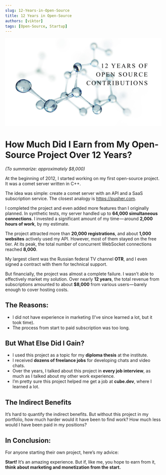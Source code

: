 ```yaml
---
slug: 12-Years-in-Open-Source
title: 12 Years in Open-Source
authors: [viktor]
tags: [Open-Source, Startup]
---
```


![logo](logo.png)

# How Much Did I Earn from My Open-Source Project Over 12 Years?

_(To summarize: approximately $8,000)_

At the beginning of 2012, I started working on my first open-source project. It was a comet server written in C++.

The idea was simple: create a comet server with an API and a SaaS subscription service. The closest analogy is https://pusher.com.

I completed the project and even added more features than I originally planned. In synthetic tests, my server handled up to **64,000 simultaneous connections**. I invested a significant amount of my time — around **2,000 hours of work**, by my estimate.

The project attracted more than **20,000 registrations**, and about **1,000 websites** actively used my API. However, most of them stayed on the free tier. At its peak, the total number of concurrent WebSocket connections reached **8,000**.

My largest client was the Russian federal TV channel **OTR**, and I even signed a contract with them for technical support.

But financially, the project was almost a complete failure. I wasn’t able to effectively market my solution. Over nearly **12 years**, the total revenue from subscriptions amounted to about **$8,000** from various users — barely enough to cover hosting costs.

## The Reasons:

- I did not have experience in marketing (I’ve since learned a lot, but it took time).
- The process from start to paid subscription was too long.

## But What Else Did I Gain?

- I used this project as a topic for my **diploma thesis** at the institute.
- I received **dozens of freelance jobs** for developing chats and video chats.
- Over the years, I talked about this project in **every job interview**, as much as I talked about my other work experience.
- I’m pretty sure this project helped me get a job at **cube.dev**, where I learned a lot.

## The Indirect Benefits

It’s hard to quantify the indirect benefits. But without this project in my portfolio, how much harder would it have been to find work? How much less would I have been paid in my positions?

## In Conclusion:

For anyone starting their own project, here’s my advice:

**Start!** It’s an amazing experience. But if, like me, you hope to earn from it, **think about marketing and monetization from the start.**
